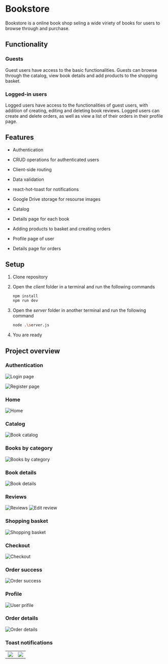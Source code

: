 # Bookstore

Bookstore is a online book shop seling a wide viriety of books for users to browse through and purchase.

## Functionality
### Guests
Guest users have access to the basic functionalities. Guests can browse through the catalog, view book details and add products to the shopping basket.

### Logged-in users
Logged users have access to the functionalities of guest users, with addition of creating, editing and deleting book reviews. Logged users can create and delete orders, as well as view a list of their orders in their profile page.


## Features
* Authentication
* CRUD operations for authenticated users
* Client-side routing
* Data validation
* react-hot-toast for notifications
* Google Drive storage for resourse images

* Catalog 
* Details page for each book
* Adding products to basket and creating orders 
* Profile page of user
* Details page for orders

## Setup
1. Clone repository

2. Open the *client* folder in a terminal and run the following commands
   ```bash
   npm install 
   npm run dev  
   ```

3. Open the *server* folder in another terminal and run the following command
    ```bash
    node .\server.js
    ```

4. You are ready



## Project overview

### Authentication

![Login page](https://github.com/YankaDomenikova/bookstore-react-project/assets/72886793/030a6e2c-c066-45ec-a3a8-393eb42ec179)

![Register page](./screenshots/register.png)  

### Home 
![Home](./screenshots/home.png)  

### Catalog
![Book catalog](./screenshots/catalog.png)  

### Books by category
![Books by category](./screenshots/bycategory.png)  

### Book details
![Book details](./screenshots/bookdetails.png)  

### Reviews
![Reviews](./screenshots/reviews.png) 
![Edit review](./screenshots/edirreview.png)  

### Shopping basket
![Shopping basket](./screenshots/basket.png)  

### Checkout
![Checkout](./screenshots/checkout.png)  

### Order success
![Order success](./screenshots/ordersuccess.png)  

### Profile
![User prifile](./screenshots/profile.png)  

### Order details
![Order details](./screenshots/orderdetails.png)  

### Toast notifications
<table>
    <tr>
        <td>
            <img src="./screenshots/toast1.png">
        </td>
        <td>
            <img src="./screenshots/toast2.png">
        </td>
    </tr>
</table>
